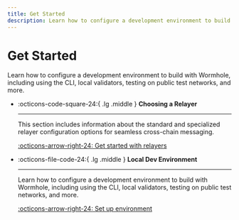 ```yaml
---
title: Get Started
description: Learn how to configure a development environment to build with Wormhole, including using the CLI, local validators, testing on public test networks, and more.
---
```


# Get Started

Learn how to configure a development environment to build with Wormhole, including using the CLI, local validators, testing on public test networks, and more.


<div class="grid cards" markdown>

-   :octicons-code-square-24:{ .lg .middle } __Choosing a Relayer__

    ---

    This section includes information about the standard and specialized relayer configuration options for seamless cross-chain messaging.

    
    [:octicons-arrow-right-24: Get started with relayers](/build/build-custom-protocol/get-started/choosing-a-relayer/)

-   :octicons-file-code-24:{ .lg .middle } __Local Dev Environment__

    ---
    Learn how to configure a development environment to build with Wormhole, including using the CLI, local validators, testing on public test networks, and more.

    
    [:octicons-arrow-right-24: Set up environment](/build/build-custom-protocol/get-started/dev-env/)
</div>


